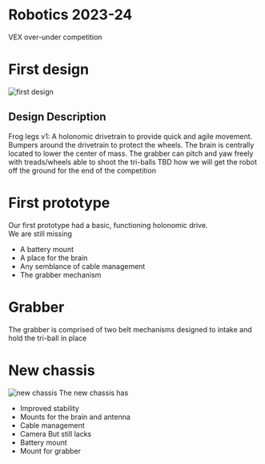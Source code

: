 # Robotics 2023-24

VEX over-under competition

# First design

![first design](https://allliver.github.io/Robotics-23-24/images/robotDesign.png)
## Design Description
Frog legs v1: A holonomic drivetrain to provide quick and agile movement. Bumpers around the drivetrain to protect the wheels. The brain is centrally located to lower the center of mass. The grabber can pitch and yaw freely with treads/wheels able to shoot the tri-balls TBD how we will get the robot off the ground for the end of the competition 

# First prototype
Our first prototype had a basic, functioning holonomic drive.\
We are still missing
- A battery mount
- A place for the brain
- Any semblance of cable management
- The grabber mechanism

# Grabber
The grabber is comprised of two belt mechanisms designed to intake and hold the tri-ball in place

# New chassis
![new chassis](https://github.com/AllLiver/Robotics-23-24/blob/main/images/IMG_2512.HEIC)
The new chassis has
 - Improved stability
 - Mounts for the brain and antenna
 - Cable management
 - Camera
But still lacks
- Battery mount
- Mount for grabber

